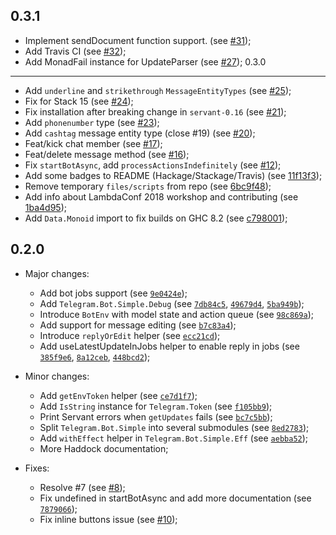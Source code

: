 0.3.1
---

- Implement sendDocument function support. (see [#31]( https://github.com/fizruk/telegram-bot-simple/pull/31 ));
- Add Travis CI (see [#32]( https://github.com/fizruk/telegram-bot-simple/pull/32 ));
- Add MonadFail instance for UpdateParser (see [#27]( https://github.com/fizruk/telegram-bot-simple/pull/27 ));
0.3.0
---

- Add `underline` and `strikethrough` `MessageEntityTypes` (see [#25]( https://github.com/fizruk/telegram-bot-simple/pull/25 ));
- Fix for Stack 15 (see [#24]( https://github.com/fizruk/telegram-bot-simple/pull/24 ));
- Fix installation after breaking change in `servant-0.16` (see [#21]( https://github.com/fizruk/telegram-bot-simple/pull/21 ));
- Add `phonenumber` type (see [#23]( https://github.com/fizruk/telegram-bot-simple/pull/23 ));
- Add `cashtag` message entity type (close #19) (see [#20]( https://github.com/fizruk/telegram-bot-simple/pull/20 ));
- Feat/kick chat member (see [#17]( https://github.com/fizruk/telegram-bot-simple/pull/17 ));
- Feat/delete message method (see [#16]( https://github.com/fizruk/telegram-bot-simple/pull/16 ));
- Fix `startBotAsync`, add `processActionsIndefinitely` (see [#12]( https://github.com/fizruk/telegram-bot-simple/pull/12 ));
- Add some badges to README (Hackage/Stackage/Travis) (see [11f13f3]( https://github.com/fizruk/telegram-bot-simple/commit/11f13f3 ));
- Remove temporary `files/scripts` from repo (see [6bc9f48]( https://github.com/fizruk/telegram-bot-simple/commit/6bc9f48 ));
- Add info about LambdaConf 2018 workshop and contributing (see [1ba4d95]( https://github.com/fizruk/telegram-bot-simple/commit/1ba4d95 ));
- Add `Data.Monoid` import to fix builds on GHC 8.2 (see [c798001]( https://github.com/fizruk/telegram-bot-simple/commit/c798001 ));

0.2.0
---

* Major changes:
  - Add bot jobs support (see [`9e0424e`](https://github.com/fizruk/telegram-bot-simple/commit/9e0424e));
  - Add `Telegram.Bot.Simple.Debug` (see [`7db84c5`](https://github.com/fizruk/telegram-bot-simple/commit/7db84c5),
    [`49679d4`](https://github.com/fizruk/telegram-bot-simple/commit/49679d4),
    [`5ba949b`](https://github.com/fizruk/telegram-bot-simple/commit/5ba949b));
  - Introduce `BotEnv` with model state and action queue (see [`98c869a`](https://github.com/fizruk/telegram-bot-simple/commit/98c869a));
  - Add support for message editing (see [`b7c83a4`](https://github.com/fizruk/telegram-bot-simple/commit/b7c83a4));
  - Introduce `replyOrEdit` helper (see [`ecc21cd`](https://github.com/fizruk/telegram-bot-simple/commit/ecc21cd));
  - Add useLatestUpdateInJobs helper to enable reply in jobs (see [`385f9e6`](https://github.com/fizruk/telegram-bot-simple/commit/385f9e6),
    [`8a12ceb`](https://github.com/fizruk/telegram-bot-simple/commit/8a12ceb),
    [`448bcd2`](https://github.com/fizruk/telegram-bot-simple/commit/448bcd2));

* Minor changes:
  - Add `getEnvToken` helper (see [`ce7d1f7`](https://github.com/fizruk/telegram-bot-simple/commit/ce7d1f7));
  - Add `IsString` instance for `Telegram.Token` (see [`f105bb9`](https://github.com/fizruk/telegram-bot-simple/commit/f105bb9));
  - Print Servant errors when `getUpdates` fails (see [`bc7c5bb`](https://github.com/fizruk/telegram-bot-simple/commit/bc7c5bb));
  - Split `Telegram.Bot.Simple` into several submodules (see [`8ed2783`](https://github.com/fizruk/telegram-bot-simple/commit/8ed2783));
  - Add `withEffect` helper in `Telegram.Bot.Simple.Eff` (see [`aebba52`](https://github.com/fizruk/telegram-bot-simple/commit/aebba52));
  - More Haddock documentation;

* Fixes:
  - Resolve #7 (see [#8](https://github.com/fizruk/telegram-bot-simple/pull/8));
  - Fix undefined in startBotAsync and add more documentation (see [`7879066`](https://github.com/fizruk/telegram-bot-simple/commit/7879066));
  - Fix inline buttons issue (see [#10](https://github.com/fizruk/telegram-bot-simple/pull/10));
